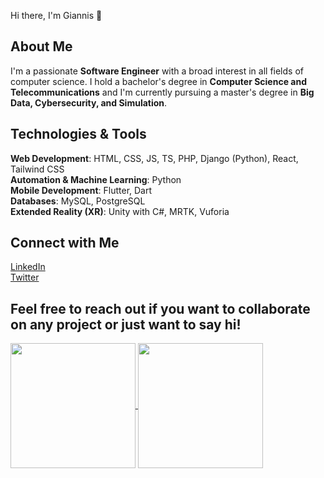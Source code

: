 Hi there, I'm Giannis 👋

## About Me
I'm a passionate **Software Engineer** with a broad interest in all fields of computer science. I hold a bachelor's degree in **Computer Science and Telecommunications** and I'm currently pursuing a master's degree in **Big Data, Cybersecurity, and Simulation**.

## Technologies & Tools
**Web Development**: HTML, CSS, JS, TS, PHP, Django (Python), React, Tailwind CSS  
**Automation & Machine Learning**: Python  
**Mobile Development**: Flutter, Dart  
**Databases**: MySQL, PostgreSQL  
**Extended Reality (XR)**: Unity with C#, MRTK, Vuforia

## Connect with Me
[LinkedIn](https://www.linkedin.com/in/giannis-terpo-327905169/)  
[Twitter](https://twitter.com/giannisterpo)

Feel free to reach out if you want to collaborate on any project or just want to say hi!
-----------------------------
<a href="https://github.com/c/github-readme-stats">
  <img height=200 align="center" src="https://github-readme-stats.vercel.app/api?username=johnt1838&theme=highcontrast" />
</a>
<a href="https://github.com/johnt1838">
  <img height=200 align="center" src="https://github-readme-stats.vercel.app/api/top-langs?username=johnt1838&layout=donut&langs_count=8&card_width=320" />
</a>
